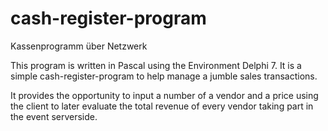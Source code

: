 # cash-register-program
Kassenprogramm über Netzwerk

This program is written in Pascal using the Environment Delphi 7.
It is a simple cash-register-program to help manage a jumble sales transactions.

It provides the opportunity to input a number of a vendor and a price using the client to later evaluate the total revenue of every vendor taking part in the event serverside.
